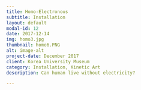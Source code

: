 ```yaml
---
title: Homo-Electronous
subtitle: Installation
layout: default
modal-id: 12
date: 2017-12-14
img: homo3.jpg
thumbnail: homo6.PNG
alt: image-alt
project-date: December 2017
client: Korea University Museum
category: Installation, Kinetic Art
description: Can human live without electricity?

---
```

